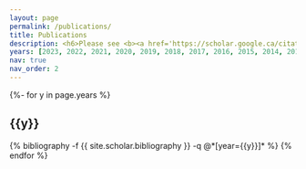 ```yaml
---
layout: page
permalink: /publications/
title: Publications
description: <h6>Please see <b><a href='https://scholar.google.ca/citations?user=NDGuxa8AAAAJ&hl=en&oi=ao'>Google Scholar Profile</a></b> for an up-to-date list.</h6>
years: [2023, 2022, 2021, 2020, 2019, 2018, 2017, 2016, 2015, 2014, 2013, 2012, 2011, 2010, 2009, 2008, 2007, 1999]
nav: true
nav_order: 2
---
```

<!-- _pages/publications.md -->
<div class="publications">

{%- for y in page.years %}
  <h2 class="year">{{y}}</h2>
  {% bibliography -f {{ site.scholar.bibliography }} -q @*[year={{y}}]* %}
{% endfor %}

</div>
